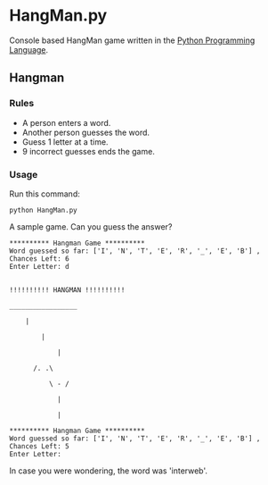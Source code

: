 # HangMan.py
Console based HangMan game written in the [Python Programming Language](http://www.python.org).

## Hangman
### Rules
- A person enters a word.
- Another person guesses the word.
- Guess 1 letter at a time.
- 9 incorrect guesses ends the game.

### Usage

Run this command:

	python HangMan.py

A sample game. Can you guess the answer?

	********** Hangman Game **********
	Word guessed so far: ['I', 'N', 'T', 'E', 'R', '_', 'E', 'B'] , Chances Left: 6
	Enter Letter: d


	!!!!!!!!!! HANGMAN !!!!!!!!!! 

 	_________________ 
		
		|          
	
        	|          
	
    	    	|          
	
	      /. .\         
	
    	      \ - /         
	
       	    	|         
	
    	    	|         
	
	********** Hangman Game **********
	Word guessed so far: ['I', 'N', 'T', 'E', 'R', '_', 'E', 'B'] , Chances Left: 5
	Enter Letter:

In case you were wondering, the word was 'interweb'.
